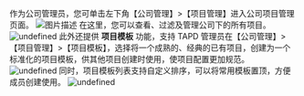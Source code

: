 作为公司管理员，您可单击左下角【公司管理】>【项目管理】进入公司项目管理页面。
![图片描述](https://main.qcloudimg.com/raw/3d11e764c8aa024482ae7737994579d8.png)
在这里，您可以查看、过滤及管理公司下的所有项目。
![undefined](https://main.qcloudimg.com/raw/a07cc6aa84ae82be9da2d450a43b8a4c.png)
此外还提供 **项目模板** 功能，支持 TAPD 管理员在【公司管理】>【项目管理】>【项目模板】，选择将一个成熟的、经典的已有项目，创建为一个标准化的项目模板，供其他项目创建时使用，使项目配置更加规范。
![undefined](https://main.qcloudimg.com/raw/eaa19560dd34a5841ac60b8a80d41c4a.png)
同时，项目模板列表支持自定义排序，可以将常用模板置顶，方便成员创建使用。
![undefined](https://main.qcloudimg.com/raw/7aa83dd39065e7d6f18b8df418dcd481.png)
